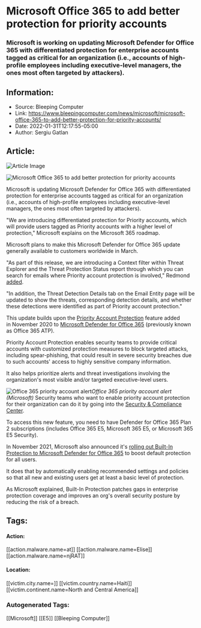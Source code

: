 # Microsoft Office 365 to add better protection for priority accounts
### Microsoft is working on updating Microsoft Defender for Office 365 with differentiated protection for enterprise accounts tagged as critical for an organization (i.e., accounts of high-profile employees including executive-level managers, the ones most often targeted by attackers).

## Information:
+ Source: Bleeping Computer
+ Link: https://www.bleepingcomputer.com/news/microsoft/microsoft-office-365-to-add-better-protection-for-priority-accounts/
+ Date: 2022-01-31T12:17:55-05:00
+ Author: Sergiu Gatlan


## Article:
![Article Image](https://www.bleepstatic.com/content/hl-images/2020/10/23/Office-365-headpic.jpg)

![Microsoft Office 365 to add better protection for priority accounts](https://www.bleepstatic.com/content/hl-images/2020/10/23/Office-365-headpic.jpg)


Microsoft is updating Microsoft Defender for Office 365 with differentiated protection for enterprise accounts tagged as critical for an organization (i.e., accounts of high-profile employees including executive-level managers, the ones most often targeted by attackers).


"We are introducing differentiated protection for Priority accounts, which will provide users tagged as Priority accounts with a higher level of protection," Microsoft explains on the Microsoft 365 roadmap.


Microsoft plans to make this Microsoft Defender for Office 365 update generally available to customers worldwide in March.


"As part of this release, we are introducing a Context filter within Threat Explorer and the Threat Protection Status report through which you can search for emails where Priority account protection is involved," Redmond [added](https://www.microsoft.com/microsoft-365/roadmap?filters=Rolling%20out&searchterms=88873).


"In addition, the Threat Detection Details tab on the Email Entity page will be updated to show the threats, corresponding detection details, and whether these detections were identified as part of Priority account protection."


This update builds upon the [Priority Account Protection](https://www.bleepingcomputer.com/news/security/microsoft-rolls-out-protection-for-critical-accounts-in-office-365/) feature added in November 2020 to [Microsoft Defender for Office 365](https://docs.microsoft.com/en-us/microsoft-365/security/office-365-security/office-365-atp?view=o365-worldwide) (previously known as Office 365 ATP).


Priority Account Protection enables security teams to provide critical accounts with customized protection measures to block targeted attacks, including spear-phishing, that could result in severe security breaches due to such accounts' access to highly sensitive company information.


It also helps prioritize alerts and threat investigations involving the organization's most visible and/or targeted executive-level users.



![Office 365 priority account alert](https://www.bleepstatic.com/images/news/u/1109292/2020/Priority-Account-alert.png)*Office 365 priority account alert (Microsoft)*
Security teams who want to enable priority account protection for their organization can do it by going into the [Security & Compliance Center](https://protection.office.com/userTags).


To access this new feature, you need to have Defender for Office 365 Plan 2 subscriptions (includes Office 365 E5, Microsoft 365 E5, or Microsoft 365 E5 Security).


In November 2021, Microsoft also announced it's [rolling out Built-In Protection to Microsoft Defender for Office 365](https://www.bleepingcomputer.com/news/microsoft/microsoft-office-365-will-boost-default-protection-for-all-users/) to boost default protection for all users.


It does that by automatically enabling recommended settings and policies so that all new and existing users get at least a basic level of protection.


As Microsoft explained, Built-In Protection patches gaps in enterprise protection coverage and improves an org's overall security posture by reducing the risk of a breach.





## Tags:

#### Action:
[[action.malware.name=at]] [[action.malware.name=Elise]] [[action.malware.name=njRAT]]

#### Location:
[[victim.city.name=]] [[victim.country.name=Haiti]] [[victim.continent.name=North and Central America]]

### Autogenerated Tags:
[[Microsoft]] [[E5]] [[Bleeping Computer]]

